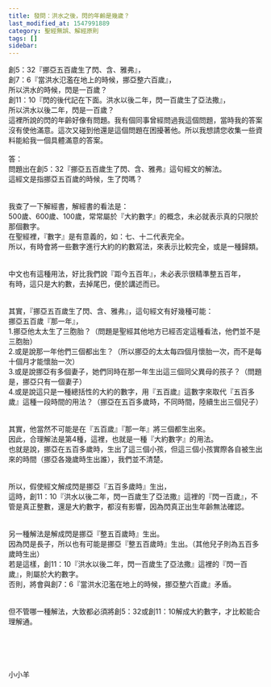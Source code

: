 ```yaml
---
title: 發問：洪水之後，閃的年齡是幾歲？
last_modified_at: 1547991889
category: 聖經無誤、解經原則
tags: []
sidebar: 
---
```


<p>創5：32『挪亞五百歲生了閃、含、雅弗』，<br/>創7：6『當洪水氾濫在地上的時候，挪亞整六百歲』，<br/>所以洪水的時候，閃是一百歲？<br/>創11：10『閃的後代記在下面。洪水以後二年，閃一百歲生了亞法撒』，<br/>所以洪水以後二年，閃是一百歲？<br/>這裡所說的閃的年齡好像有問題。我有個同事曾經問過我這個問題，當時我的答案沒有使他滿意。這次又碰到他還是這個問題在困擾著他。所以我想請您收集一些資料能給我一個具體滿意的答案。<br/><br/><!--more-->答：<br/>問題出在創5：32『挪亞五百歲生了閃、含、雅弗』這句經文的解法。<br/>這經文是指挪亞五百歲的時候，生了閃嗎？<br/><br/><br/>我查了一下解經書，解經書的看法是：<br/>500歲、600歲、100歲，常常屬於『大約數字』的概念，未必就表示真的只限於那個數字。<br/>在聖經裡，『數字』是有意義的，如：七、十二代表完全。<br/>所以，有時會將一些數字進行大約的約數寫法，來表示比較完全，或是一種歸類。<br/><br/><br/>中文也有這種用法，好比我們說『距今五百年』，未必表示很精準整五百年，<br/>有時，這只是大約數，去掉尾巴，便於講述而已。<br/> <br/><br/>其實，『挪亞五百歲生了閃、含、雅弗』，這句經文有好幾種可能：<br/>挪亞五百歲『那一年』，<br/>1.挪亞他太太生了三胞胎？（問題是聖經其他地方已經否定這種看法，他們並不是三胞胎）<br/>2.或是說那一年他們三個都出生？（所以挪亞的太太每四個月懷胎一次，而不是每十個月才能懷胎一次）<br/>3.或是說挪亞有多個妻子，她們同時在那一年生出這三個同父異母的孩子？（問題是，挪亞只有一個妻子）<br/>4.或是說這只是一種總括性的大約的數字，用『五百歲』這數字來取代『五百多歲』這種一段時間的用法？（挪亞在五百多歲時，不同時間，陸續生出三個兒子）<br/> <br/><br/>其實，他當然不可能是在『五百歲』『那一年』將三個都生出來。<br/>因此，合理解法是第4種，這裡，也就是一種『大約數字』的用法。<br/>也就是說，挪亞在五百多歲時，生出了這三個小孩，但這三個小孩實際各自被生出來的時間（挪亞各幾歲時生出誰），我們並不清楚。<br/> <br/><br/>所以，假使經文解成閃是挪亞『五百多歲時』生出，<br/>這時，創11：10『洪水以後二年，閃一百歲生了亞法撒』這裡的『閃一百歲』，不管是真正整數，還是大約數字，都沒有影響，因為閃真正出生年齡無法確認。<br/><br/><br/>另一種解法是解成閃是挪亞『整五百歲時』生出。<br/>因為閃是長子，所以也有可能是挪亞『整五百歲時』生出。（其他兒子則為五百多歲時生出）<br/>若是這樣，創11：10『洪水以後二年，閃一百歲生了亞法撒』這裡的『閃一百歲』，則屬於大約數字。<br/>否則，將會與創7：6『當洪水氾濫在地上的時候，挪亞整六百歲』矛盾。<br/><br/><br/>但不管哪一種解法，大致都必須將創5：32或創11：10解成大約數字，才比較能合理解通。<br/><br/><br/><br/><br/><br/>小小羊<br/><br/><br/><br/><br/><br/></p>